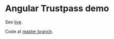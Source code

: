 # Angular Trustpass demo

See [live](https://trustroots.github.io/trustpass).

Code at [master branch](https://github.com/Trustroots/trustpass).
